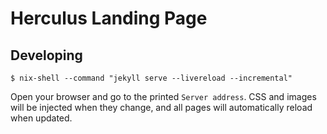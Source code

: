 # Herculus Landing Page

## Developing

```shell
$ nix-shell --command "jekyll serve --livereload --incremental"
```

Open your browser and go to the printed `Server address`. CSS
and images will be injected when they change, and all pages will automatically
reload when updated.

